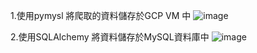 1.使用pymysl 將爬取的資料儲存於GCP VM 中
![image](https://github.com/cherry3131/Work-SQLAlchemy/assets/140130666/6eb9620c-4aef-4539-98f0-98846cc52e0c)


2.使用SQLAlchemy 將資料儲存於MySQL資料庫中
![image](https://github.com/cherry3131/Work-SQLAlchemy/assets/140130666/4fac3e72-c8e4-4766-83b7-09664758c85f)

